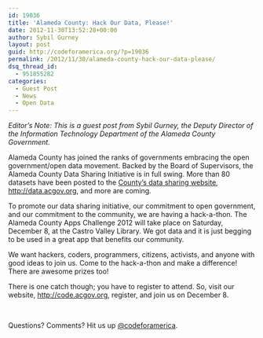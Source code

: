 ```yaml
---
id: 19036
title: 'Alameda County: Hack Our Data, Please!'
date: 2012-11-30T13:52:28+00:00
author: Sybil Gurney
layout: post
guid: http://codeforamerica.org/?p=19036
permalink: /2012/11/30/alameda-county-hack-our-data-please/
dsq_thread_id:
  - 951855282
categories:
  - Guest Post
  - News
  - Open Data
---
```

_Editor&#8217;s Note: This is a guest post from Sybil Gurney, the Deputy Director of the Information Technology Department of the Alameda County Government._

Alameda County has joined the ranks of governments embracing the open government/open data movement. Backed by the Board of Supervisors, the Alameda County Data Sharing Initiative is in full swing. More than 80 datasets have been posted to the [County’s data sharing website](http://data.acgov.org), <http://data.acgov.org>, and more are coming.

To promote our data sharing initiative, our commitment to open government, and our commitment to the community, we are having a hack-a-thon. The Alameda County Apps Challenge 2012 will take place on Saturday, December 8, at the Castro Valley Library. We got data and it is just begging to be used in a great app that benefits our community.

We want hackers, coders, programmers, citizens, activists, and anyone with good ideas to join us. Come to the hack-a-thon and make a difference! There are awesome prizes too!

There is one catch though; you have to register to attend. So, visit our website, <http://code.acgov.org>, register, and join us on December 8.

&nbsp;

Questions? Comments? Hit us up <a href="http://twitter.com/codeforamerica" target="_blank">@codeforamerica</a>.